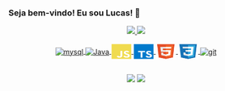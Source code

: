 ### Seja bem-vindo! Eu sou Lucas! 👋

<div align="center">
  <a href="https://https://github.com/lucasbaltar">
 <img width="50%" src="https://github-readme-stats.vercel.app/api?username=lucasbaltar&show_icons=true&theme=calm&include_all_commits=true&count_private=true"/>
 <img width="42%" src="https://github-readme-stats.vercel.app/api/top-langs/?username=lucasbaltar&layout=compact&langs_count=7&theme=calm"/>
    </div>
    <div align="center" style="display: inline_block"><br>
    <img align="center" alt="mysql" width="40" height="40" src="https://www.vectorlogo.zone/logos/mysql/mysql-icon.svg">
    <img align="center" alt="Java" width="40" height="40" src="https://www.vectorlogo.zone/logos/java/java-icon.svg">
    <img align="center" alt="JS" height="30" width="40" src="https://raw.githubusercontent.com/devicons/devicon/master/icons/javascript/javascript-plain.svg">
    <img align="center" alt="Ts" height="30" width="40" src="https://raw.githubusercontent.com/devicons/devicon/master/icons/typescript/typescript-plain.svg">
    <img align="center" alt="HTML" height="30" width="40" src="https://raw.githubusercontent.com/devicons/devicon/master/icons/html5/html5-original.svg">
    <img align="center" alt="CSS" height="30" width="40" src="https://raw.githubusercontent.com/devicons/devicon/master/icons/css3/css3-original.svg">
    <img align="center" alt="git" height="30" width="40" src="https://www.vectorlogo.zone/logos/git-scm/git-scm-icon.svg">
    
  </div>
  
  ##
 
<div align="center"> 
   <a href="www.linkedin.com/in/lucasesnaty/" target="_blank"><img src="https://img.shields.io/badge/-LinkedIn-%230077B5?style=for-the-badge&logo=linkedin&logoColor=white" target="_blank"></a>
   <a href="https://www.instagram.com/lucasbaltar_/" target="_blank"><img src="https://img.shields.io/badge/-Instagram-%23E4405F?style=for-the-badge&logo=instagram&logoColor=white" target="_blank"></a>
</div>
